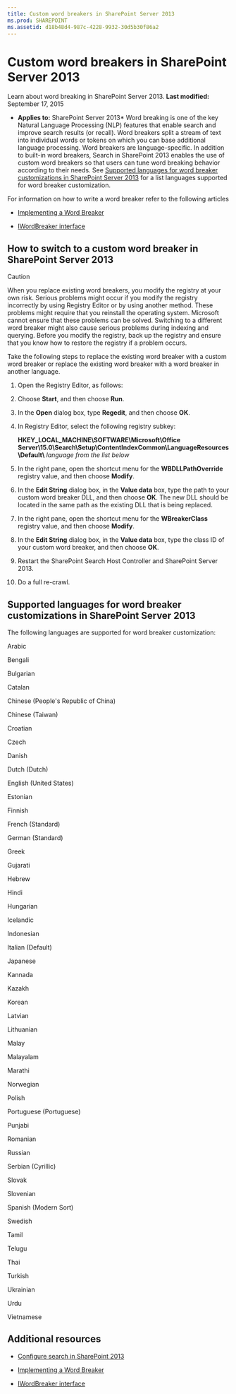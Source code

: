 ```yaml
---
title: Custom word breakers in SharePoint Server 2013
ms.prod: SHAREPOINT
ms.assetid: d18b48d4-987c-4228-9932-30d5b30f86a2
---
```



# Custom word breakers in SharePoint Server 2013
Learn about word breaking in SharePoint Server 2013. 
 **Last modified:** September 17, 2015
  
    
    

 * **Applies to:** SharePoint Server 2013* 
Word breaking is one of the key Natural Language Processing (NLP) features that enable search and improve search results (or recall). Word breakers split a stream of text into individual words or tokens on which you can base additional language processing. Word breakers are language-specific. In addition to built-in word breakers, Search in SharePoint 2013 enables the use of custom word breakers so that users can tune word breaking behavior according to their needs. See  [Supported languages for word breaker customizations in SharePoint Server 2013](#SP15_SupportedLanguages) for a list languages supported for word breaker customization.
  
    
    

For information on how to write a word breaker refer to the following articles 
-  [Implementing a Word Breaker](http://msdn.microsoft.com/en-us/library/ms693186%28v=vs.85%29.aspx)
    
  
-  [IWordBreaker interface](http://msdn.microsoft.com/en-us/library/ms691079%28v=vs.85%29.aspx)
    
  

## How to switch to a custom word breaker in SharePoint Server 2013
<a name="SP15wordbreaker_howto"> </a>


> [!Caution]  
> When you replace existing word breakers, you modify the registry at your own risk. Serious problems might occur if you modify the registry incorrectly by using Registry Editor or by using another method. These problems might require that you reinstall the operating system. Microsoft cannot ensure that these problems can be solved. Switching to a different word breaker might also cause serious problems during indexing and querying. Before you modify the registry, back up the registry and ensure that you know how to restore the registry if a problem occurs. 
  
    
    

Take the following steps to replace the existing word breaker with a custom word breaker or replace the existing word breaker with a word breaker in another language. 
  
    
    

1. Open the Registry Editor, as follows: 
    
1. Choose  **Start**, and then choose **Run**.
    
  
2. In the  **Open** dialog box, type **Regedit**, and then choose **OK**.
    
  
2. In Registry Editor, select the following registry subkey: 
    
     **HKEY_LOCAL_MACHINE\\SOFTWARE\\Microsoft\\Office Server\\15.0\\Search\\Setup\\ContentIndexCommon\\LanguageResources\\Default\\** _language from the list below_
    
  
3. In the right pane, open the shortcut menu for the  **WBDLLPathOverride** registry value, and then choose **Modify**.
    
  
4. In the  **Edit String** dialog box, in the **Value data** box, type the path to your custom word breaker DLL, and then choose **OK**. The new DLL should be located in the same path as the existing DLL that is being replaced.
    
  
5. In the right pane, open the shortcut menu for the  **WBreakerClass** registry value, and then choose **Modify**.
    
  
6. In the  **Edit String** dialog box, in the **Value data** box, type the class ID of your custom word breaker, and then choose **OK**.
    
  
7. Restart the SharePoint Search Host Controller and SharePoint Server 2013. 
    
  
8. Do a full re-crawl. 
    
  

## Supported languages for word breaker customizations in SharePoint Server 2013
<a name="SP15_SupportedLanguages"> </a>

The following languages are supported for word breaker customization: 
  
    
    
Arabic 
  
    
    
Bengali 
  
    
    
Bulgarian 
  
    
    
Catalan 
  
    
    
Chinese (People's Republic of China) 
  
    
    
Chinese (Taiwan) 
  
    
    
Croatian 
  
    
    
Czech 
  
    
    
Danish 
  
    
    
Dutch (Dutch) 
  
    
    
English (United States) 
  
    
    
Estonian 
  
    
    
Finnish 
  
    
    
French (Standard) 
  
    
    
German (Standard) 
  
    
    
Greek 
  
    
    
Gujarati 
  
    
    
Hebrew 
  
    
    
Hindi 
  
    
    
Hungarian 
  
    
    
Icelandic 
  
    
    
Indonesian 
  
    
    
Italian (Default) 
  
    
    
Japanese 
  
    
    
Kannada 
  
    
    
Kazakh 
  
    
    
Korean 
  
    
    
Latvian 
  
    
    
Lithuanian 
  
    
    
Malay 
  
    
    
Malayalam 
  
    
    
Marathi 
  
    
    
Norwegian 
  
    
    
Polish 
  
    
    
Portuguese (Portuguese) 
  
    
    
Punjabi 
  
    
    
Romanian 
  
    
    
Russian 
  
    
    
Serbian (Cyrillic) 
  
    
    
Slovak 
  
    
    
Slovenian 
  
    
    
Spanish (Modern Sort) 
  
    
    
Swedish 
  
    
    
Tamil 
  
    
    
Telugu 
  
    
    
Thai 
  
    
    
Turkish 
  
    
    
Ukrainian 
  
    
    
Urdu 
  
    
    
Vietnamese 
  
    
    

## Additional resources
<a name="SP15wordbreakers_addresources"> </a>


-  [Configure search in SharePoint 2013](configure-search-in-sharepoint-2013.md)
    
  
-  [Implementing a Word Breaker](http://msdn.microsoft.com/en-us/library/ms693186%28v=vs.85%29.aspx)
    
  
-  [IWordBreaker interface](http://msdn.microsoft.com/en-us/library/ms691079%28v=vs.85%29.aspx)
    
  

